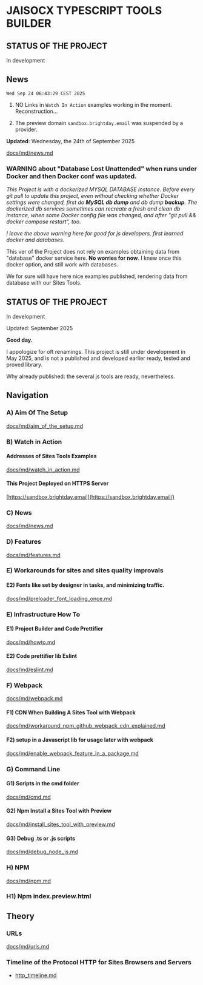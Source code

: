 # JAISOCX TYPESCRIPT TOOLS BUILDER

## STATUS OF THE PROJECT

In development



## News

`Wed Sep 24 06:43:29 CEST 2025`

1. NO Links in `Watch In Action` examples working in the moment. Reconstruction...

2. The preview domain `sandbox.brightday.email` was suspended by a provider.



**Updated**: Wednesday, the 24th of September 2025


[docs/md/news.md](./docs/md/news.md)



###  WARNING about "Database Lost Unattended" when runs under Docker and then Docker conf was updated.

*This Project is with a dockerized MYSQL DATABASE Instance. 
Before every git pull to update this project, 
even without checking whether Docker settings were changed, 
first do **MySQL db dump** and db dump **backup**. 
The dockerized db services sometimes 
can recreate a fresh and clean db instance, 
when some Docker config file was changed, 
and after "git pull && docker compose restart", too.*

*I leave the above warning here for good 
for js developers, first learned docker and databases.*

This ver of the Project does not rely 
on examples obtaining data from "database" docker service here. 
**No worries for now**. 
I knew once this docker option, and still work with databases.

We for sure will have here nice examples published, 
rendering data from database with our Sites Tools.





## STATUS OF THE PROJECT

In development

Updated: September 2025





**Good day.**

I appologize for oft renamings. This project is still under development in May 2025, and is not a published and developed earlier ready, tested and proved library.

Why already published: the several js tools are ready, nevertheless.




## Navigation

### A) Aim Of The Setup

[docs/md/aim_of_the_setup.md](./docs/md/aim_of_the_setup.md)



### B) Watch in Action

#### Addresses of Sites Tools Examples

[docs/md/watch_in_action.md](./docs/md/watch_in_action.md)


#### This Project Deployed on HTTPS Server

[https://sandbox.brightday.email](https://sandbox.brightday.email/)



### C) News

[docs/md/news.md](./docs/md/news.md)



### D) Features

[docs/md/features.md](./docs/md/features.md)






### E) Workarounds for sites and sites quality improvals



#### E2) Fonts like set by designer in tasks, and minimizing traffic.

[docs/md/preloader_font_loading_once.md](./docs/md/preloader_font_loading_once.md)










### E) Infrastructure How To

#### E1) Project Builder and Code Prettifier

[docs/md/howto.md](./docs/md/howto.md)


#### E2) Code prettifier lib Eslint

[docs/md/eslint.md](./docs/md/eslint.md)




### F) Webpack

[docs/md/webpack.md](./docs/md/webpack.md)



#### F1) CDN When Building A Sites Tool with Webpack

[docs/md/workaround_npm_github_webpack_cdn_explained.md](./docs/md/workaround_npm_github_webpack_cdn_explained.md)


#### F2) setup in a Javascript lib for usage later with webpack

[docs/md/enable_webpack_feature_in_a_package.md](./docs/md/enable_webpack_feature_in_a_package.md)





### G) Command Line

#### G1) Scripts in the cmd folder

[docs/md/cmd.md](./docs/md/cmd.md)



#### G2) Npm Install a Sites Tool with Preview

[docs/md/install_sites_tool_with_preview.md](./docs/md/install_sites_tool_with_preview.md)



#### G3) Debug .ts or .js scripts

[docs/md/debug_node_js.md](./docs/md/debug_node_js.md)



### H) NPM

[docs/md/npm.md](./docs/md/npm.md)



### H1) Npm index.preview.html


## Theory

### URLs

[docs/md/urls.md](./docs/md/urls.md)

### Timeline of the Protocol HTTP for Sites Browsers and Servers

- [http_timeline.md](./http_timeline.md)



